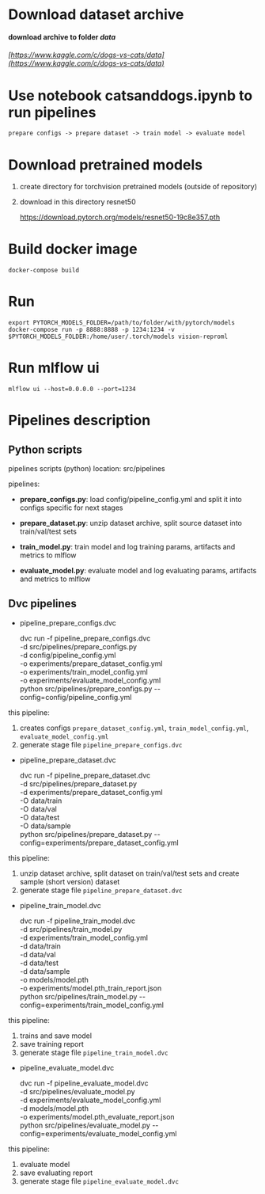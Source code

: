 
# Download dataset archive

#### download archive to folder _data_

   ###### [https://www.kaggle.com/c/dogs-vs-cats/data](https://www.kaggle.com/c/dogs-vs-cats/data)
    

# Use notebook catsanddogs.ipynb to run pipelines

    prepare configs -> prepare dataset -> train model -> evaluate model


# Download pretrained models

1. create directory for torchvision pretrained models (outside of repository)

2. download in this directory resnet50


    https://download.pytorch.org/models/resnet50-19c8e357.pth


# Build docker image

    docker-compose build
    
# Run
    
    export PYTORCH_MODELS_FOLDER=/path/to/folder/with/pytorch/models
    docker-compose run -p 8888:8888 -p 1234:1234 -v $PYTORCH_MODELS_FOLDER:/home/user/.torch/models vision-reproml


# Run mlflow ui

    mlflow ui --host=0.0.0.0 --port=1234
    
    
# Pipelines description

## Python scripts

pipelines scripts (python) location: src/pipelines

pipelines:

* __prepare_configs.py__: load config/pipeline_config.yml and split it into configs specific for next stages

* __prepare_dataset.py__: unzip dataset archive, split source dataset into train/val/test sets

* __train_model.py__: train model and log training params, artifacts and metrics to mlflow 

* __evaluate_model.py__: evaluate model and log evaluating params, artifacts and metrics to mlflow


## Dvc pipelines

* pipeline_prepare_configs.dvc

    
    dvc run -f pipeline_prepare_configs.dvc \
        -d src/pipelines/prepare_configs.py \
        -d config/pipeline_config.yml \
        -o experiments/prepare_dataset_config.yml \
        -o experiments/train_model_config.yml \
        -o experiments/evaluate_model_config.yml \
        python src/pipelines/prepare_configs.py --config=config/pipeline_config.yml

this pipeline:

1) creates configs `prepare_dataset_config.yml`, `train_model_config.yml`, `evaluate_model_config.yml`
2) generate stage file `pipeline_prepare_configs.dvc`

        
* pipeline_prepare_dataset.dvc

    
    dvc run -f pipeline_prepare_dataset.dvc \
        -d src/pipelines/prepare_dataset.py \
        -d experiments/prepare_dataset_config.yml \
        -O data/train \
        -O data/val \
        -O data/test \
        -O data/sample \
        python src/pipelines/prepare_dataset.py --config=experiments/prepare_dataset_config.yml

this pipeline:

1) unzip dataset archive, split dataset on train/val/test sets and create sample (short version) dataset
2) generate stage file `pipeline_prepare_dataset.dvc`        
        

* pipeline_train_model.dvc

    
    dvc run -f pipeline_train_model.dvc \
        -d src/pipelines/train_model.py \
        -d experiments/train_model_config.yml \
        -d data/train \
        -d data/val \
        -d data/test \
        -d data/sample \
        -o models/model.pth \
        -o experiments/model.pth_train_report.json \
        python src/pipelines/train_model.py --config=experiments/train_model_config.yml

this pipeline:

1) trains and save model
2) save training report
3) generate stage file `pipeline_train_model.dvc`        


* pipeline_evaluate_model.dvc


    dvc run -f pipeline_evaluate_model.dvc \
        -d src/pipelines/evaluate_model.py \
        -d experiments/evaluate_model_config.yml \
        -d models/model.pth \
        -o experiments/model.pth_evaluate_report.json \
        python src/pipelines/evaluate_model.py --config=experiments/evaluate_model_config.yml
        

this pipeline:

1) evaluate model
2) save evaluating report
3) generate stage file `pipeline_evaluate_model.dvc`